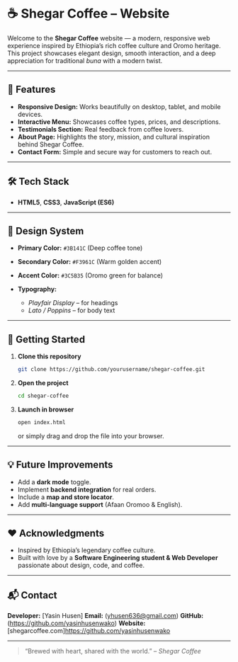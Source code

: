 # ☕ Shegar Coffee – Website

Welcome to the **Shegar Coffee** website — a modern, responsive web experience inspired by Ethiopia’s rich coffee culture and Oromo heritage.
This project showcases elegant design, smooth interaction, and a deep appreciation for traditional *buna* with a modern twist.

---

## 🌿 Features

* **Responsive Design:** Works beautifully on desktop, tablet, and mobile devices.
* **Interactive Menu:** Showcases coffee types, prices, and descriptions.
* **Testimonials Section:** Real feedback from coffee lovers.
* **About Page:** Highlights the story, mission, and cultural inspiration behind Shegar Coffee.
* **Contact Form:** Simple and secure way for customers to reach out.

---

## 🛠️ Tech Stack

* **HTML5**, **CSS3**, **JavaScript (ES6)**
---

## 🎨 Design System

* **Primary Color:** `#3B141C` (Deep coffee tone)
* **Secondary Color:** `#F3961C` (Warm golden accent)
* **Accent Color:** `#3C5B35` (Oromo green for balance)
* **Typography:**

  * *Playfair Display* – for headings
  * *Lato / Poppins* – for body text

---

## 🚀 Getting Started

1. **Clone this repository**

   ```bash
   git clone https://github.com/yourusername/shegar-coffee.git
   ```
2. **Open the project**

   ```bash
   cd shegar-coffee
   ```
3. **Launch in browser**

   ```bash
   open index.html
   ```

   or simply drag and drop the file into your browser.

---

## 💡 Future Improvements

* Add a **dark mode** toggle.
* Implement **backend integration** for real orders.
* Include a **map and store locator**.
* Add **multi-language support** (Afaan Oromoo & English).

---

## ❤️ Acknowledgments

* Inspired by Ethiopia’s legendary coffee culture.
* Built with love by a **Software Engineering student & Web Developer** passionate about design, code, and coffee.

---

## 📬 Contact

**Developer:** [Yasin Husen]
**Email:** (yhusen636@gmail.com)
**GitHub:** (https://github.com/yasinhusenwako)
**Website:** [shegarcoffee.com]https://github.com/yasinhusenwako

---

> “Brewed with heart, shared with the world.” – *Shegar Coffee*
